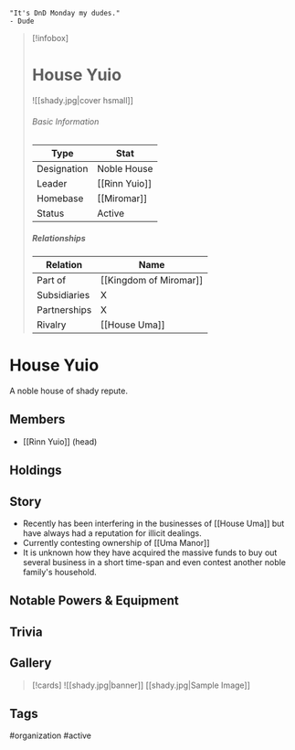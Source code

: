 	"It's DnD Monday my dudes." 
	- Dude

> [!infobox]
> # House Yuio
> ![[shady.jpg|cover hsmall]]
> ###### Basic Information
> | Type | Stat |
> | ---- | ---- |
> |Designation|Noble House|
> | Leader | [[Rinn Yuio]] |
> | Homebase | [[Miromar]] |
> | Status | Active |
> ##### Relationships
> | Relation | Name |
> | ---- | ---- |
> | Part of |[[Kingdom of Miromar]]|
> |Subsidiaries|X |
> |Partnerships|X|
> |Rivalry|[[House Uma]]|
# House Yuio
A noble house of shady repute.
## Members
- [[Rinn Yuio]] (head)
## Holdings
## Story
- Recently has been interfering in the businesses of [[House Uma]] but have always had a reputation for illicit dealings.
- Currently contesting ownership of [[Uma Manor]]
- It is unknown how they have acquired the massive funds to buy out several business in a short time-span and even contest another noble family's household.
## Notable Powers & Equipment
## Trivia

## Gallery
>[!cards]
>![[shady.jpg|banner]]
>[[shady.jpg|Sample Image]]
>

## Tags
#organization #active 